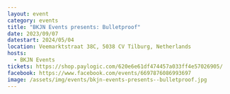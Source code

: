 ```yaml
---
layout: event
category: events
title: "BKJN Events presents: Bulletproof"
date: 2023/09/07
datestart: 2024/05/04
location: Veemarktstraat 38C, 5038 CV Tilburg, Netherlands
hosts:
  - BKJN Events
tickets: https://shop.paylogic.com/620e6e61df474457a033ff4e57026905/
facebook: https://www.facebook.com/events/6697876086993697
image: /assets/img/events/bkjn-events-presents--bulletproof.jpg
---
```

